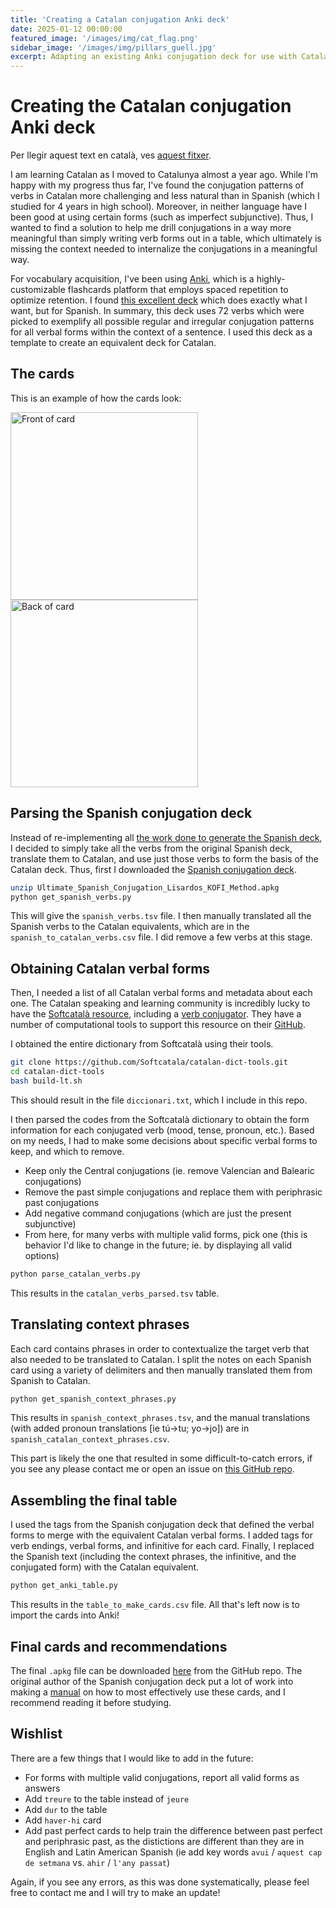 ```yaml
---
title: 'Creating a Catalan conjugation Anki deck'
date: 2025-01-12 00:00:00
featured_image: '/images/img/cat_flag.png'
sidebar_image: '/images/img/pillars_guell.jpg'
excerpt: Adapting an existing Anki conjugation deck for use with Catalan
---
```


# Creating the Catalan conjugation Anki deck

Per llegir aquest text en català, ves [aquest fitxer](https://github.com/fairliereese/catalan_conjugation_deck/blob/main/README_cat.md).

I am learning Catalan as I moved to Catalunya almost a year ago. While I'm happy with my progress thus far, I've found the conjugation patterns of verbs in Catalan more challenging and less natural than in Spanish (which I studied for 4 years in high school). Moreover, in neither language have I been good at using certain forms (such as imperfect subjunctive). Thus, I wanted to find a solution to help me drill conjugations in a way more meaningful than simply writing verb forms out in a table, which ultimately is missing the context needed to internalize the conjugations in a meaningful way.

For vocabulary acquisition, I've been using [Anki](https://ankiweb.net/), which is a highly-customizable flashcards platform that employs spaced repetition to optimize retention. I found [this excellent deck](https://ankiweb.net/shared/info/638411848) which does exactly what I want, but for Spanish. In summary, this deck uses 72 verbs which were picked to exemplify all possible regular and irregular conjugation patterns for all verbal forms within the context of a sentence. I used this deck as a template to create an equivalent deck for Catalan.

## The cards

This is an example of how the cards look:
<!-- ![](/images/img/red_rock.jpeg) -->

<img src="/images/img/ex_2.jpeg" alt="Front of card" width="300"/>  

<img src="/images/img/ex_1.jpeg" alt="Back of card" width="300"/>

## Parsing the Spanish conjugation deck

Instead of re-implementing all [the work done to generate the Spanish deck](https://www.asiteaboutnothing.net/ultimate-spanish-conjugation-verb-set.php), I decided to simply take all the verbs from the original Spanish deck, translate them to Catalan, and use just those verbs to form the basis of the Catalan deck. Thus, first I downloaded the [Spanish conjugation deck](https://ankiweb.net/shared/info/638411848).

```bash
unzip Ultimate_Spanish_Conjugation_Lisardos_KOFI_Method.apkg
python get_spanish_verbs.py
```

This will give the `spanish_verbs.tsv` file. I then manually translated all the Spanish verbs to the Catalan equivalents, which are in the `spanish_to_catalan_verbs.csv` file. I did remove a few verbs at this stage.

## Obtaining Catalan verbal forms

Then, I needed a list of all Catalan verbal forms and metadata about each one. The Catalan speaking and learning community is incredibly lucky to have the [Softcatalà resource](https://www.softcatala.org/), including a [verb conjugator](https://www.softcatala.org/conjugador-de-verbs/). They have a number of computational tools to support this resource on their [GitHub](https://github.com/Softcatala/catalan-dict-tools/).


I obtained the entire dictionary from Softcatalà using their tools.
```bash
git clone https://github.com/Softcatala/catalan-dict-tools.git
cd catalan-dict-tools
bash build-lt.sh
```
This should result in the file `diccionari.txt`, which I include in this repo.

I then parsed the codes from the Softcatalà dictionary to obtain the form information for each conjugated verb (mood, tense, pronoun, etc.). Based on my needs, I had to make some decisions about specific verbal forms to keep, and which to remove.
* Keep only the Central conjugations (ie. remove Valencian and Balearic conjugations)
* Remove the past simple conjugations and replace them with periphrasic past conjugations
* Add negative command conjugations (which are just the present subjunctive)
* From here, for many verbs with multiple valid forms, pick one (this is behavior I'd like to change in the future; ie. by displaying all valid options)

```bash
python parse_catalan_verbs.py
```

This results in the `catalan_verbs_parsed.tsv` table.

## Translating context phrases

Each card contains phrases in order to contextualize the target verb that also needed to be translated to Catalan. I split the notes on each Spanish card using a variety of delimiters and then manually translated them from Spanish to Catalan.

```bash
python get_spanish_context_phrases.py
```

This results in `spanish_context_phrases.tsv`, and the manual translations (with added pronoun translations [ie tú->tu; yo->jo]) are in `spanish_catalan_context_phrases.csv`.

This part is likely the one that resulted in some difficult-to-catch errors, if you see any please contact me or open an issue on [this GitHub repo](https://github.com/fairliereese/catalan_conjugation_deck).


## Assembling the final table

I used the tags from the Spanish conjugation deck that defined the verbal forms to merge with the equivalent Catalan verbal forms. I added tags for verb endings, verbal forms, and infinitive for each card. Finally, I replaced the Spanish text (including the context phrases, the infinitive, and the conjugated form) with the Catalan equivalent.

```bash
python get_anki_table.py
```

This results in the `table_to_make_cards.csv` file. All that's left now is to import the cards into Anki!

## Final cards and recommendations

The final `.apkg` file can be downloaded [here](https://github.com/fairliereese/catalan_conjugation_deck/blob/main/catal%C3%A0_conjugaci%C3%B3.apkg) from the GitHub repo. The original author of the Spanish conjugation deck put a lot of work into making a [manual](https://www.asiteaboutnothing.net/w_ultimate_spanish_conjugation.php#how) on how to most effectively use these cards, and I recommend reading it before studying.

## Wishlist

There are a few things that I would like to add in the future:
* For forms with multiple valid conjugations, report all valid forms as answers
* Add `treure` to the table instead of `jeure`
* Add `dur` to the table
* Add `haver-hi` card
* Add past perfect cards to help train the difference between past perfect and periphrasic past, as the distictions are different than they are in English and Latin American Spanish (ie add key words `avui` / `aquest cap de setmana` vs. `ahir` / `l'any passat`)

Again, if you see any errors, as this was done systematically, please feel free to contact me and I will try to make an update!
